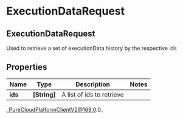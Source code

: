 # ExecutionDataRequest

## ExecutionDataRequest
Used to retrieve a set of executionData history by the respective ids

## Properties

|Name | Type | Description | Notes|
|------------ | ------------- | ------------- | -------------|
| **ids** | **[String]** | A list of ids to retrieve | |



_PureCloudPlatformClientV2@169.0.0_
